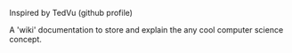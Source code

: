 Inspired by TedVu (github profile)

A 'wiki' documentation to store and explain the any cool computer science concept.
